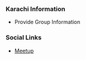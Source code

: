 ### Karachi Information
* Provide Group Information

### Social Links
* [Meetup](https://www.meetup.com/OWASP-Karachi-Chapter/)



